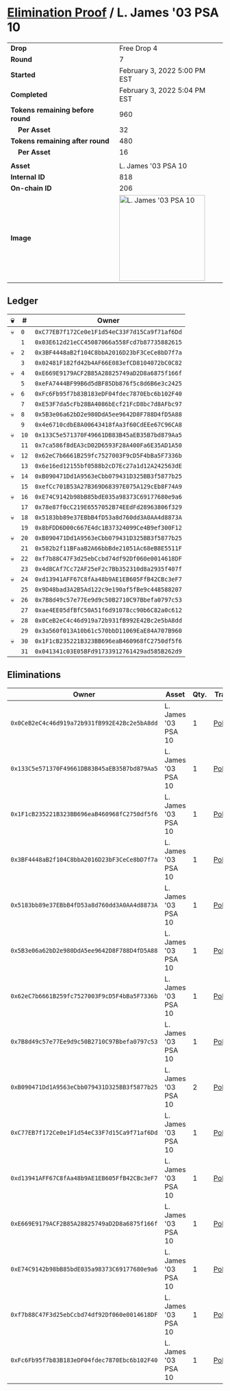 # [Elimination Proof](./readme.md) / L. James &#039;03 PSA 10

|||
|---|---|
| **Drop** | Free Drop 4 |
| **Round** | 7 |
| **Started** | February 3, 2022 5:00 PM EST |
| **Completed** | February 3, 2022 5:04 PM EST |
| **Tokens remaining before round** | 960 |
| **&nbsp;&nbsp;&nbsp;&nbsp;Per Asset** | 32 |
| **Tokens remaining after round** | 480 |
| **&nbsp;&nbsp;&nbsp;&nbsp;Per Asset** | 16 |
| | |
| **Asset** | L. James &#039;03 PSA 10 |
| **Internal ID** | 818 |
| **On-chain ID** | 206 |
| **Image** | <img src="https://tcdn.blokpax.com/957181fa-d423-4d18-bd04-00f824954556/95519e0d94ef3dc5ab657fe857b9540039eaee4ac7fb8611627b6502b36f9266.jpg" height="200" alt="L. James &#039;03 PSA 10" /> |

## Ledger

| 💀 | # | Owner |
| --- | --- | --- |
| 💀 | `0` | `0xC77EB7f172Ce0e1F1d54eC33F7d15Ca9f71af6Dd` |
|  | `1` | `0x03E612d21eCC45087066a558Fcd7b87735882615` |
| 💀 | `2` | `0x3BF4448aB2f104C8bbA2016D23bF3CeCe8bD7f7a` |
|  | `3` | `0x02481F182fd42b4AF66E083efCD8104072bC0C82` |
| 💀 | `4` | `0xE669E9179ACF2B85A28825749aD2D8a6875f166f` |
|  | `5` | `0xeFA7444BF99B6d5dBF85Db876f5c8d6B6e3c2425` |
| 💀 | `6` | `0xFc6Fb95f7b83B183eDF04fdec7870Ebc6b102F40` |
|  | `7` | `0xE53F7da5cFb28BA4086bEcf21FcD8bc7d8AFbc97` |
| 💀 | `8` | `0x5B3e06a62bD2e980DdA5ee9642D8F788D4fD5A88` |
|  | `9` | `0x4e6710cdbE8A00643418fAa3f60CdEEe67C96CA8` |
| 💀 | `10` | `0x133C5e571370F49661DB83B45aEB35B7bd879Aa5` |
|  | `11` | `0x7ca586f8dEA3cD02D6593F28A400Fa6E35AD1A50` |
| 💀 | `12` | `0x62eC7b6661B259fc7527003F9cD5F4bBa5F7336b` |
|  | `13` | `0x6e16ed12155bf0588b2cD7Ec27a1d12A242563dE` |
| 💀 | `14` | `0xB090471Dd1A9563eCbb079431D325BB3f5877b25` |
|  | `15` | `0xefCc701B53A27B369D68397E075A129cEb8F74A9` |
| 💀 | `16` | `0xE74C9142b98bB85bdE035a98373C69177680e9a6` |
|  | `17` | `0x78e87f0cC219E6557052B74EEdFd28963806f329` |
| 💀 | `18` | `0x5183bb89e37EBbB4fD53a8d760dd3A0AA4d8873A` |
|  | `19` | `0x8bFDD6D00c667E4dc1B37324099Ce4B9ef300F12` |
| 💀 | `20` | `0xB090471Dd1A9563eCbb079431D325BB3f5877b25` |
|  | `21` | `0x582b2f11BFaaB2A66bbBde21051Ac68eB8E5511F` |
| 💀 | `22` | `0xf7b88C47F3d25ebCcbd74df92Df060e0014618DF` |
|  | `23` | `0x4d8CAf7Cc72AF25eF2c7Bb352310d8a2935f407f` |
| 💀 | `24` | `0xd13941AFF67C8fAa48b9AE1EB605FfB42CBc3eF7` |
|  | `25` | `0x9D48bad3A2B5Ad122c9e190af5fBe9c448588207` |
| 💀 | `26` | `0x7B8d49c57e77Ee9d9c50B2710C97Bbefa0797c53` |
|  | `27` | `0xae4EE05dfBfC50A51f6d91078cc90b6C82a0c612` |
| 💀 | `28` | `0x0CeB2eC4c46d919a72b931fB992E42Bc2e5bA8dd` |
|  | `29` | `0x3a560f013A10b61c570bbD11069EaE84A707B960` |
| 💀 | `30` | `0x1F1cB235221B323BB696eaB460968fC2750df5f6` |
|  | `31` | `0x041341c03E05BFd91733912761429ad585B262d9` |


## Eliminations

| Owner | Asset | Qty. | Transaction |
| --- | --- | --- | --- |
| `0x0CeB2eC4c46d919a72b931fB992E42Bc2e5bA8dd` | L. James '03 PSA 10 | 1 | [Polygonscan](https://polygonscan.com/tx/0xbef1416d6244493e878bc340c581ee9ce811f20005e11ee06da54948807d347f) |
| `0x133C5e571370F49661DB83B45aEB35B7bd879Aa5` | L. James '03 PSA 10 | 1 | [Polygonscan](https://polygonscan.com/tx/0x365378b95178223c8ec96c95348f4fb6de3c1ccfd912a31aed7178c50124e292) |
| `0x1F1cB235221B323BB696eaB460968fC2750df5f6` | L. James '03 PSA 10 | 1 | [Polygonscan](https://polygonscan.com/tx/0x6f04f8d3610bf8a92b32d93a4f0034ee622f16d5822dacd674cd17f3513dc668) |
| `0x3BF4448aB2f104C8bbA2016D23bF3CeCe8bD7f7a` | L. James '03 PSA 10 | 1 | [Polygonscan](https://polygonscan.com/tx/0xb95592f44a1b0987f4f1117d23c6a5aeaa8869ab9128f0ade64cd1c10472e8da) |
| `0x5183bb89e37EBbB4fD53a8d760dd3A0AA4d8873A` | L. James '03 PSA 10 | 1 | [Polygonscan](https://polygonscan.com/tx/0xb964ab29c18721b233511f29daed9d371572862cd4711273f64662da971427fa) |
| `0x5B3e06a62bD2e980DdA5ee9642D8F788D4fD5A88` | L. James '03 PSA 10 | 1 | [Polygonscan](https://polygonscan.com/tx/0x4e487b9fd7b5f51a0abc928abb6ee65c092dea650297434717e880b834785ae3) |
| `0x62eC7b6661B259fc7527003F9cD5F4bBa5F7336b` | L. James '03 PSA 10 | 1 | [Polygonscan](https://polygonscan.com/tx/0xac5f2666bad3679e12439995eea9c853c9ae3563f1e7dd91235dd3c0efc0c799) |
| `0x7B8d49c57e77Ee9d9c50B2710C97Bbefa0797c53` | L. James '03 PSA 10 | 1 | [Polygonscan](https://polygonscan.com/tx/0x17868641ebbccd6a7dc7d0039e76cf81c956757564e7798d2ae85d9875e4bf78) |
| `0xB090471Dd1A9563eCbb079431D325BB3f5877b25` | L. James '03 PSA 10 | 2 | [Polygonscan](https://polygonscan.com/tx/0xa373c00d60e44e2aef79699fb9c6f96ab6fd1283a9bf64c2febffd12341aee75) |
| `0xC77EB7f172Ce0e1F1d54eC33F7d15Ca9f71af6Dd` | L. James '03 PSA 10 | 1 | [Polygonscan](https://polygonscan.com/tx/0x77a55c6907f9ede7b67d04835f951f4d65b5ad00101fdf504b8566472d069e22) |
| `0xd13941AFF67C8fAa48b9AE1EB605FfB42CBc3eF7` | L. James '03 PSA 10 | 1 | [Polygonscan](https://polygonscan.com/tx/0x89041a796a353a71622b2295e2a4dcf2433c7a6f465fd91cd4faf21f6113b78f) |
| `0xE669E9179ACF2B85A28825749aD2D8a6875f166f` | L. James '03 PSA 10 | 1 | [Polygonscan](https://polygonscan.com/tx/0x453f27eafb8362d82cce512ed01b373c705a086fcae523c201e35862afbea660) |
| `0xE74C9142b98bB85bdE035a98373C69177680e9a6` | L. James '03 PSA 10 | 1 | [Polygonscan](https://polygonscan.com/tx/0xea2d0023bdaddaf745916ffe9607a7c8f8bdf092f5c699a9d7465b93a58b0600) |
| `0xf7b88C47F3d25ebCcbd74df92Df060e0014618DF` | L. James '03 PSA 10 | 1 | [Polygonscan](https://polygonscan.com/tx/0x92a452ed694b5520d5072e6a0e3e24f7c6db1aa32c9c3d374862081160e0974e) |
| `0xFc6Fb95f7b83B183eDF04fdec7870Ebc6b102F40` | L. James '03 PSA 10 | 1 | [Polygonscan](https://polygonscan.com/tx/0xfc86d3f4ff75b931f11254f485c0f54d8161ac7119a12e20c49dddc8a41e5dd7) |
